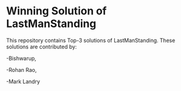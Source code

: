 # Winning Solution of LastManStanding
This repository contains Top-3 solutions of LastManStanding. These solutions are contributed by:

-Bishwarup,

-Rohan Rao,

-Mark Landry


